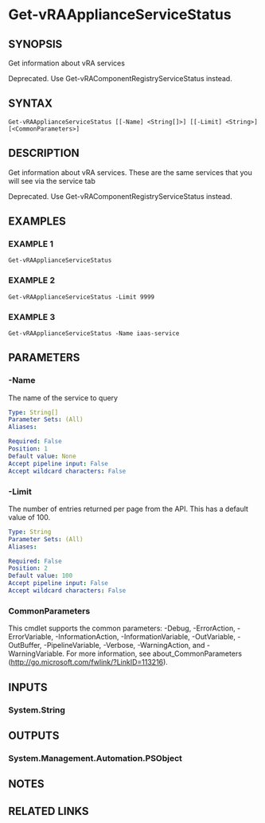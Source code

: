 # Get-vRAApplianceServiceStatus

## SYNOPSIS
Get information about vRA services

Deprecated.
Use Get-vRAComponentRegistryServiceStatus instead.

## SYNTAX

```
Get-vRAApplianceServiceStatus [[-Name] <String[]>] [[-Limit] <String>] [<CommonParameters>]
```

## DESCRIPTION
Get information about vRA services.
These are the same services that you will see via the service tab 

Deprecated.
Use Get-vRAComponentRegistryServiceStatus instead.

## EXAMPLES

### EXAMPLE 1
```
Get-vRAApplianceServiceStatus
```

### EXAMPLE 2
```
Get-vRAApplianceServiceStatus -Limit 9999
```

### EXAMPLE 3
```
Get-vRAApplianceServiceStatus -Name iaas-service
```

## PARAMETERS

### -Name
The name of the service to query

```yaml
Type: String[]
Parameter Sets: (All)
Aliases:

Required: False
Position: 1
Default value: None
Accept pipeline input: False
Accept wildcard characters: False
```

### -Limit
The number of entries returned per page from the API.
This has a default value of 100.

```yaml
Type: String
Parameter Sets: (All)
Aliases:

Required: False
Position: 2
Default value: 100
Accept pipeline input: False
Accept wildcard characters: False
```

### CommonParameters
This cmdlet supports the common parameters: -Debug, -ErrorAction, -ErrorVariable, -InformationAction, -InformationVariable, -OutVariable, -OutBuffer, -PipelineVariable, -Verbose, -WarningAction, and -WarningVariable.
For more information, see about_CommonParameters (http://go.microsoft.com/fwlink/?LinkID=113216).

## INPUTS

### System.String

## OUTPUTS

### System.Management.Automation.PSObject

## NOTES

## RELATED LINKS
